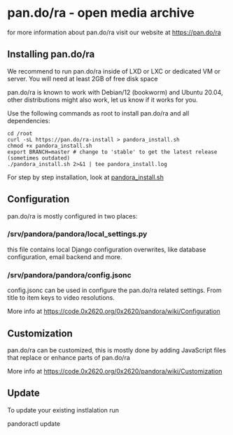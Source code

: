 # pan.do/ra - open media archive

  for more information about pan.do/ra visit our website at https://pan.do/ra

## Installing pan.do/ra

  We recommend to run pan.do/ra inside of LXD or LXC or dedicated VM or server.
  You will need at least 2GB of free disk space

  pan.do/ra is known to work with Debian/12 (bookworm) and Ubuntu 20.04,
  other distributions might also work, let us know if it works for you.

  Use the following commands as root to install pan.do/ra and all dependencies:

```
cd /root
curl -sL https://pan.do/ra-install > pandora_install.sh
chmod +x pandora_install.sh
export BRANCH=master # change to 'stable' to get the latest release (sometimes outdated)
./pandora_install.sh 2>&1 | tee pandora_install.log
```

 For step by step installation, look at [pandora_install.sh](vm/pandora_install.sh)


## Configuration

  pan.do/ra is mostly configured in two places:

### /srv/pandora/pandora/local_settings.py

  this file contains local Django configuration overwrites,
  like database configuration, email backend and more.


### /srv/pandora/pandora/config.jsonc

  config.jsonc can be used in configure the pan.do/ra related
  settings. From title to item keys to video resolutions.

  More info at
  https://code.0x2620.org/0x2620/pandora/wiki/Configuration


## Customization

  pan.do/ra can be customized, this is mostly done by adding
  JavaScript files that replace or enhance parts of pan.do/ra

  More info at
  https://code.0x2620.org/0x2620/pandora/wiki/Customization

## Update

  To update your existing instlalation run

  pandoractl update

